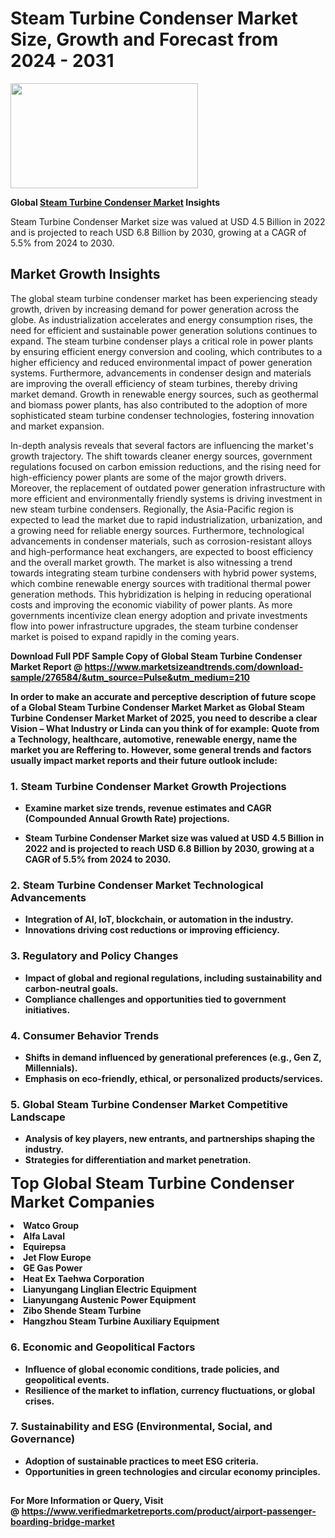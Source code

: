<H1>Steam Turbine Condenser Market Size, Growth and Forecast from 2024 - 2031</H1><img class="aligncenter size-medium wp-image-584254" src="https://thirdeyenews.in/wp-content/uploads/2024/09/Global-Market-Research-300x168.jpeg" alt="" width="300" height="168" /><p><strong>Global&nbsp;<a href="https://www.marketsizeandtrends.com/download-sample/276584/&amp;utm_source=Pulse&amp;utm_medium=210">Steam Turbine Condenser Market</a> Insights</strong></p><p>Steam Turbine Condenser Market size was valued at USD 4.5 Billion in 2022 and is projected to reach USD 6.8 Billion by 2030, growing at a CAGR of 5.5% from 2024 to 2030.</p><p><h2>Market Growth Insights</h2> <p>The global steam turbine condenser market has been experiencing steady growth, driven by increasing demand for power generation across the globe. As industrialization accelerates and energy consumption rises, the need for efficient and sustainable power generation solutions continues to expand. The steam turbine condenser plays a critical role in power plants by ensuring efficient energy conversion and cooling, which contributes to a higher efficiency and reduced environmental impact of power generation systems. Furthermore, advancements in condenser design and materials are improving the overall efficiency of steam turbines, thereby driving market demand. Growth in renewable energy sources, such as geothermal and biomass power plants, has also contributed to the adoption of more sophisticated steam turbine condenser technologies, fostering innovation and market expansion.</p> <p><strong></strong></p> <p>In-depth analysis reveals that several factors are influencing the market's growth trajectory. The shift towards cleaner energy sources, government regulations focused on carbon emission reductions, and the rising need for high-efficiency power plants are some of the major growth drivers. Moreover, the replacement of outdated power generation infrastructure with more efficient and environmentally friendly systems is driving investment in new steam turbine condensers. Regionally, the Asia-Pacific region is expected to lead the market due to rapid industrialization, urbanization, and a growing need for reliable energy sources. Furthermore, technological advancements in condenser materials, such as corrosion-resistant alloys and high-performance heat exchangers, are expected to boost efficiency and the overall market growth. The market is also witnessing a trend towards integrating steam turbine condensers with hybrid power systems, which combine renewable energy sources with traditional thermal power generation methods. This hybridization is helping in reducing operational costs and improving the economic viability of power plants. As more governments incentivize clean energy adoption and private investments flow into power infrastructure upgrades, the steam turbine condenser market is poised to expand rapidly in the coming years. <p><strong></p><p><span class=""><strong>Download Full PDF Sample Copy of Global Steam Turbine Condenser Market Report</strong> @ <a href="https://www.marketsizeandtrends.com/download-sample/276584/&amp;utm_source=Pulse&amp;utm_medium=210" target="_blank">https://www.marketsizeandtrends.com/download-sample/276584/&amp;utm_source=Pulse&amp;utm_medium=210</a></span></p><p>In order to make an accurate and perceptive description of future scope of a Global&nbsp;Steam Turbine Condenser Market Market as Global&nbsp;Steam Turbine Condenser Market Market of 2025, you need to describe a clear Vision &ndash; What Industry or Linda can you think of for example: Quote from a Technology, healthcare, automotive, renewable energy, name the market you are Reffering to. However, some general trends and factors usually impact market reports and their future outlook include:</p><h3>1.&nbsp;<strong>Steam Turbine Condenser Market Growth Projections</strong></h3><ul><li>Examine market size trends, revenue estimates and CAGR (Compounded Annual Growth Rate) projections.</li><li><p>Steam Turbine Condenser Market size was valued at USD 4.5 Billion in 2022 and is projected to reach USD 6.8 Billion by 2030, growing at a CAGR of 5.5% from 2024 to 2030.</p></li></ul><h3>2.&nbsp;<strong>Steam Turbine Condenser Market Technological Advancements</strong></h3><ul><li>Integration of AI, IoT, blockchain, or automation in the industry.</li><li>Innovations driving cost reductions or improving efficiency.</li></ul><h3>3.&nbsp;<strong>Regulatory and Policy Changes</strong></h3><ul><li>Impact of global and regional regulations, including sustainability and carbon-neutral goals.</li><li>Compliance challenges and opportunities tied to government initiatives.</li></ul><h3>4.&nbsp;<strong>Consumer Behavior Trends</strong></h3><ul><li>Shifts in demand influenced by generational preferences (e.g., Gen Z, Millennials).</li><li>Emphasis on eco-friendly, ethical, or personalized products/services.</li></ul><h3>5.&nbsp;<strong>Global Steam Turbine Condenser Market Competitive Landscape</strong></h3><ul><li>Analysis of key players, new entrants, and partnerships shaping the industry.</li><li>Strategies for differentiation and market penetration.</li></ul><p data-pm-slice="1 1 []"><span style="color: inherit; font-family: inherit; font-size: 25px;">Top Global Steam Turbine Condenser Market Companies</span></p><div class="" data-test-id=""><p><li>Watco Group</li><li> Alfa Laval</li><li> Equirepsa</li><li> Jet Flow Europe</li><li> GE Gas Power</li><li> Heat Ex Taehwa Corporation</li><li> Lianyungang Linglian Electric Equipment</li><li> Lianyungang Austenic Power Equipment</li><li> Zibo Shende Steam Turbine</li><li> Hangzhou Steam Turbine Auxiliary Equipment</li></p></div><h3>6.&nbsp;<strong>Economic and Geopolitical Factors</strong></h3><ul><li>Influence of global economic conditions, trade policies, and geopolitical events.</li><li>Resilience of the market to inflation, currency fluctuations, or global crises.</li></ul><h3>7.&nbsp;<strong>Sustainability and ESG (Environmental, Social, and Governance)</strong></h3><ul><li>Adoption of sustainable practices to meet ESG criteria.</li><li>Opportunities in green technologies and circular economy principles.</li></ul><h2><strong style="font-size: 14px;">For More Information or Query, Visit @&nbsp;</strong><a style="background-color: #ffffff; font-size: 14px;" href="https://www.marketsizeandtrends.com/report/steam-turbine-condenser-market/" target="_blank">https://www.verifiedmarketreports.com/product/airport-passenger-boarding-bridge-market</a></h2>

